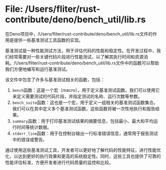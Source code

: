 # File: /Users/fliter/rust-contribute/deno/bench_util/lib.rs

在Deno项目中，/Users/fliter/rust-contribute/deno/bench_util/lib.rs文件的作用是提供一些基准测试工具函数的实现。

基准测试是一种性能测试方法，用于评估代码的性能和稳定性。在开发过程中，我们经常需要对一些关键代码片段进行性能测试，以了解其执行时间和资源消耗。/Users/fliter/rust-contribute/deno/bench_util/lib.rs文件中的函数可以帮助我们方便地编写和运行基准测试。

该文件中包含了许多与基准测试相关的函数，包括：
1. `bench`函数：这是一个宏（macro），用于定义基准测试函数。我们可以使用它来定义需要测试的代码片段，并指定测试的名称、运行次数等参数。
2. `bench_suite`函数：这也是一个宏，用于定义一组相关的基准测试函数集合。我们可以在其中定义多个基准测试函数，这些函数将被一次性地执行和报告结果。
3. `summary`函数：用于打印基准测试结果的摘要信息，包括最小、最大和平均运行时间等统计数据。
4. `stderr_line`函数：用于在控制台输出一行标准错误信息，通常用于报告测试中的错误或警告。

通过使用这些基准测试工具，开发者可以更好地了解代码的性能特征，进行性能优化，以达到更好的执行效果和更高的系统稳定性。同时，这些工具也提供了可靠的性能评估标准，方便开发者进行代码质量的监控和比较。

